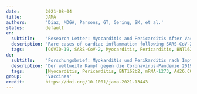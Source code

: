 ```yaml
---
date:          2021-08-04
title:         JAMA
authors:       'Diaz, MDGA, Parsons, GT, Gering, SK, et al.'
status:        default
en:
  subtitle:    'Research Letter: Myocarditis and Pericarditis After Vaccination for COVID-19'
  description: 'Rare cases of cardiac inflammation following SARS-CoV-2 vaccination have been reported. We reviewed the clinical records of vaccine recipients to identify cases of postvaccination myocarditis or pericarditis. … Discussion: Two distinct self-limited syndromes, myocarditis and pericarditis, were observed after COVID-19 vaccination. Myocarditis developed rapidly in younger patients, mostly after the second vaccination. Pericarditis affected older patients later, after either the first or second dose. Some vaccines are associated with myocarditis, including mRNA vaccines, and the Centers for Disease Control and Prevention recently reported a possible association between COVID-19 mRNA vaccines and myocarditis, primarily in younger male individuals within a few days after the second vaccination, at an incidence of about 4.8 cases per 1 million. This study shows a similar pattern, although at higher incidence, suggesting vaccine adverse event underreporting. Additionally, pericarditis may be more common than myocarditis among older patients. Study limitations include cases missed in outside care settings and missed diagnoses of myocarditis or pericarditis (which would underestimate the incidence), as well as inaccurate EMR vaccination information. Temporal association does not prove causation, although the short span between vaccination and myocarditis onset and the elevated incidence of myocarditis and pericarditis in the study hospitals lend support to a possible relationship.'
  tags:        [COVID-19, SARS-CoV-2, Myocarditis, Pericarditis, BNT162b2, mRNA-1273, Ad26.COV2.S]
de:
  subtitle:    'Forschungsbrief: Myokarditis und Perikarditis nach Impfung gegen COVID-19'
  description: 'Der weltweite Kampf gegen die Coronavirus-Pandemie 2019 (COVID-19) ist in die Phase der Massenimpfung eingetreten. Israel hatte einen frühen Start1 und ≈90 % der erwachsenen Bevölkerung erhielten den BioNTech COVID-19-Impfstoff (Pfizer). Die frühe Impfphase betraf die ältere Bevölkerung, doch am 26. Januar wurde die Mindestaltersgrenze auf ≥16 Jahre gesenkt. Kurz darauf, zwischen Februar und April 2021, wurde eine Gruppe von 8 Patienten mit Verdacht auf Myokarditis in unserer örtlichen Notaufnahme vorstellig, nachdem sie die zweite Dosis des Impfstoffs BioNTech COVID-19 (Pfizer) erhalten hatten. Die Studie wurde von unserem Institutional Review Board genehmigt. Die Daten, die die Ergebnisse dieser Studie untermauern, sind auf begründete Anfrage beim entsprechenden Autor erhältlich. … Frühere Berichte deuteten auf einen möglichen Zusammenhang zwischen dem COVID-19-Impfstoff und Myokarditis hin. Wir stellen eine Gruppe mit nahezu identischen klinischen, labortechnischen und bildgebenden Befunden vor, die zeitlich eindeutig mit dem Datum der zweiten BioNTech-Impfung zusammenhängen. Dennoch gibt es in der Geschichte keinen Präzedenzfall für diese Massenimpfung, und eine zufällige Häufung von Myokarditis ohne Zusammenhang kann nicht ausgeschlossen werden. Schließlich deuten unsere Ergebnisse darauf hin, dass trotz dieser potenziellen impfstoffbedingten Komplikation die meisten Patienten einen gutartigen Krankheitsverlauf und hohe Heilungsraten aufweisen werden.' 
  tags:        [Myocarditis, Pericarditis, BNT162b2, mRNA-1273, Ad26.COV2.S]
group:         'Vaccines'
credit:        https://doi.org/10.1001/jama.2021.13443
---
```

